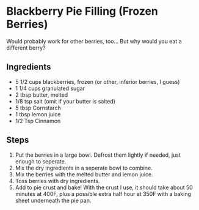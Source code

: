 Blackberry Pie Filling (Frozen Berries)
=======================================
Would probably work for other berries, too... But why would you eat a different berry?

Ingredients
-----------
* 5 1/2 cups blackberries, frozen (or other, inferior berries, I guess)
* 1 1/4 cups granulated sugar
* 2 tbsp butter, melted
* 1/8 tsp salt (omit if your butter is salted)
* 5 tbsp Cornstarch
* 1 tbsp lemon juice
* 1/2 Tsp Cinnamon

Steps
-----
1. Put the berries in a large bowl. Defrost them lightly if needed, just enough to seperate.
2. Mix the dry ingredients in a seperate bowl to combine.
3. Mix the berries with the melted butter and lemon juice.
4. Toss berries with dry ingredients.
5. Add to pie crust and bake! With the crust I use, it should take about 50 minutes at 400F, plus a possible extra half hour at 350F with a baking sheet underneath the pie pan.
